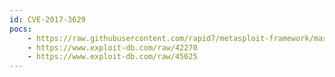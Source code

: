 ```yaml
---
id: CVE-2017-3629
pocs:
    - https://raw.githubusercontent.com/rapid7/metasploit-framework/master/modules/exploits/solaris/local/rsh_stack_clash_priv_esc.rb
    - https://www.exploit-db.com/raw/42270
    - https://www.exploit-db.com/raw/45625
---
```

